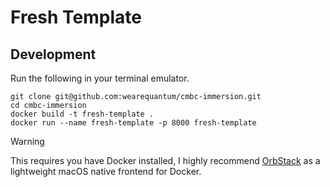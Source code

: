 # Fresh Template

## Development

Run the following in your terminal emulator. 

```
git clone git@github.com:wearequantum/cmbc-immersion.git
cd cmbc-immersion
docker build -t fresh-template .
docker run --name fresh-template -p 8000 fresh-template
```

> [!WARNING]
> This requires you have Docker installed, I highly recommend [OrbStack](https://orbstack.dev) as a lightweight macOS native frontend for Docker.

